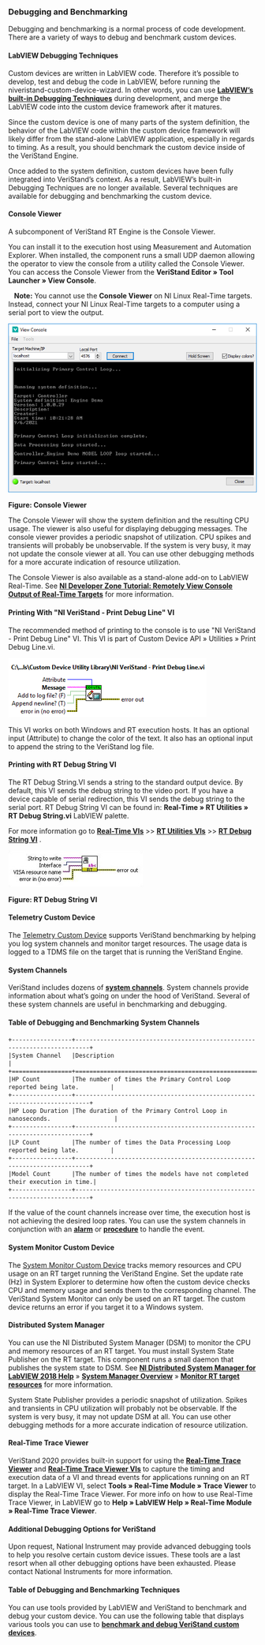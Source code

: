 ### Debugging and Benchmarking

Debugging and benchmarking is a normal process of code development. There are a variety of ways to debug and benchmark custom devices.

#### LabVIEW Debugging Techniques

Custom devices are written in LabVIEW code. Therefore it’s possible to develop, test and debug the code in LabVIEW, before running the niveristand-custom-device-wizard. In other words, you can use **[LabVIEW’s built-in Debugging Techniques](https://www.ni.com/en-us/support/documentation/supplemental/12/debugging-techniques-in-labview.html)** during development, and merge the LabVIEW code into the custom device framework after it matures.

Since the custom device is one of many parts of the system definition, the behavior of the LabVIEW code within the custom device framework will likely differ from the stand-alone LabVIEW application, especially in regards to timing. As a result, you should benchmark the custom device inside of the VeriStand Engine.

Once added to the system definition, custom devices have been fully integrated into VeriStand’s context. As a result, LabVIEW’s built-in Debugging Techniques are no longer available. Several techniques are available for debugging and benchmarking the custom device.
 
#### Console Viewer

A subcomponent of VeriStand RT Engine is the Console Viewer.

You can install it to the execution host using Measurement and Automation Explorer. When installed, the component runs a small UDP daemon allowing the operator to view the console from a utility called the Console Viewer. You can access the Console Viewer from the **VeriStand Editor » Tool Launcher » View Console**.

&nbsp;&nbsp;&nbsp;**Note:** You cannot use the **Console Viewer** on NI Linux Real-Time targets. Instead, connect your NI Linux Real-Time targets to a computer using a serial port to view the output.

![](images/ConsoleViewer1.jpg)

**Figure: Console Viewer**

The Console Viewer will show the system definition and the resulting CPU usage. The viewer is also useful for displaying debugging messages. The console viewer provides a periodic snapshot of utilization. CPU spikes and transients will probably be unobservable. If the system is very busy, it may not update the console viewer at all. You can use other debugging methods for a more accurate indication of resource utilization.

The Console Viewer is also available as a stand-alone add-on to LabVIEW Real-Time. See **[NI Developer Zone Tutorial: Remotely View Console Output of Real-Time Targets](https://knowledge.ni.com/KnowledgeArticleDetails?id=kA03q000000x4TjCAI&l=en-US)** for more information.

#### Printing With "NI VeriStand - Print Debug Line" VI
The recommended method of printing to the console is to use "NI VeriStand - Print Debug Line" VI. This VI is part of Custom Device API » Utilities » Print Debug Line.vi.

![](images/NIVSdebugString.jpg)

This VI works on both Windows and RT execution hosts. It has an optional input (Attribute) to change the color of the text. It also has an optional input to append the string to the VeriStand log file.

#### Printing with RT Debug String VI

The RT Debug String.VI sends a string to the standard output device. By default, this VI sends the debug string to the video port. If you have a device capable of serial redirection, this VI sends the debug string to the serial port. RT Debug String VI can be found in: **Real-Time » RT Utilities » RT Debug String.vi** LabVIEW palette.

For more information go to **[Real-Time VIs](https://zone.ni.com/reference/en-XX/help/370715P-01/lvrtvihelp/lv_real_time_vi_help/)** >> **[RT Utilities VIs](https://zone.ni.com/reference/en-XX/help/370715P-01/lvrtvihelp/rt_board_utilities_vis/)** >> **[RT Debug String VI](https://zone.ni.com/reference/en-XX/help/370715P-01/lvrtvihelp/rt_debug_strings/)** .

![](images/RT_Debug_String_VI.jpg)	 

**Figure: RT Debug String VI**

#### Telemetry Custom Device

The [Telemetry Custom Device](https://github.com/ni/niveristand-telemetry-custom-device/releases) supports VeriStand benchmarking by helping you log system channels and monitor target resources. The usage data is logged to a TDMS file on the target that is running the VeriStand Engine.

#### System Channels

VeriStand includes dozens of **[system channels](https://www.ni.com/documentation/en/veristand/latest/manual/system-channels/)**. System channels provide information about what’s going on under the hood of VeriStand. Several of these system channels are useful in benchmarking and debugging.

#### Table of Debugging and Benchmarking System Channels

```eval_rst
+-----------------+--------------------------------------------------------------------------+
|System Channel   |Description                                                               |
+=================+==========================================================================+
|HP Count         |The number of times the Primary Control Loop reported being late.         |
+-----------------+--------------------------------------------------------------------------+
|HP Loop Duration |The duration of the Primary Control Loop in nanoseconds.                  |
+-----------------+--------------------------------------------------------------------------+
|LP Count         |The number of times the Data Processing Loop reported being late.         |
+-----------------+--------------------------------------------------------------------------+
|Model Count      |The number of times the models have not completed their execution in time.|
+-----------------+--------------------------------------------------------------------------+
```

If the value of the count channels increase over time, the execution host is not achieving the desired loop rates. You can use the system channels in conjunction with an **[alarm](https://www.ni.com/documentation/en/veristand/latest/manual/add-configure-alarm/)** or **[procedure](https://www.ni.com/documentation/en/veristand/latest/manual/add-configure-procedure/)** to handle the event.

#### System Monitor Custom Device

The [System Monitor Custom Device](https://github.com/ni/niveristand-system-monitor-custom-device/releases) tracks memory resources and CPU usage on an RT target running the VeriStand Engine. Set the update rate (Hz) in System Explorer to determine how often the custom device checks CPU and memory usage and sends them to the corresponding channel. The VeriStand System Monitor can only be used on an RT target. The custom device returns an error if you target it to a Windows system.

#### Distributed System Manager

You can use the NI Distributed System Manager (DSM) to monitor the CPU and memory resources of an RT target. You must install System State Publisher on the RT target. This component runs a small daemon that publishes the system state to DSM. See **[NI Distributed System Manager for LabVIEW 2018 Help](https://zone.ni.com/reference/en-XX/help/371361R-01/sysman/sysman/)** » **[System Manager Overview](https://zone.ni.com/reference/en-XX/help/372572E-01/sysman/sysman_overview/)** » **[Monitor RT target resources](https://zone.ni.com/reference/en-XX/help/372572E-01/sysman/monitoring_resources/)** for more information.

System State Publisher provides a periodic snapshot of utilization. Spikes and transients in CPU utilization will probably not be observable. If the system is very busy, it may not update DSM at all. You can use other debugging methods for a more accurate indication of resource utilization.

#### Real-Time Trace Viewer

VeriStand 2020 provides built-in support for using the **[Real-Time Trace Viewer](https://zone.ni.com/reference/en-XX/help/370715P-01/lvtracehelp/lv_tracetoolkit_help/)** and **[Real-Time Trace Viewer VIs](https://zone.ni.com/reference/en-XX/help/370715P-01/lvtrace/tracetoolkitvis_pal/)** to capture the timing and execution data of a VI and thread events for applications running on an RT target. In a LabVIEW VI, select **Tools » Real-Time Module » Trace Viewer** to display the Real-Time Trace Viewer. For more info on how to use Real-Time Trace Viewer, in LabVIEW go to **Help » LabVIEW Help » Real-Time Module » Real-Time Trace Viewer**.

#### Additional Debugging Options for VeriStand
Upon request, National Instrument may provide advanced debugging tools to help you resolve certain custom device issues. These tools are a last resort when all other debugging options have been exhausted. Please contact National Instruments for more information.
 
#### Table of Debugging and Benchmarking Techniques

You can use tools provided by LabVIEW and VeriStand to benchmark and debug your custom device.
You can use the following table that displays various tools you can use to **[benchmark and debug VeriStand custom devices](https://www.ni.com/documentation/en/veristand/latest/manual/custom-device-benchmark-debug/)**.
